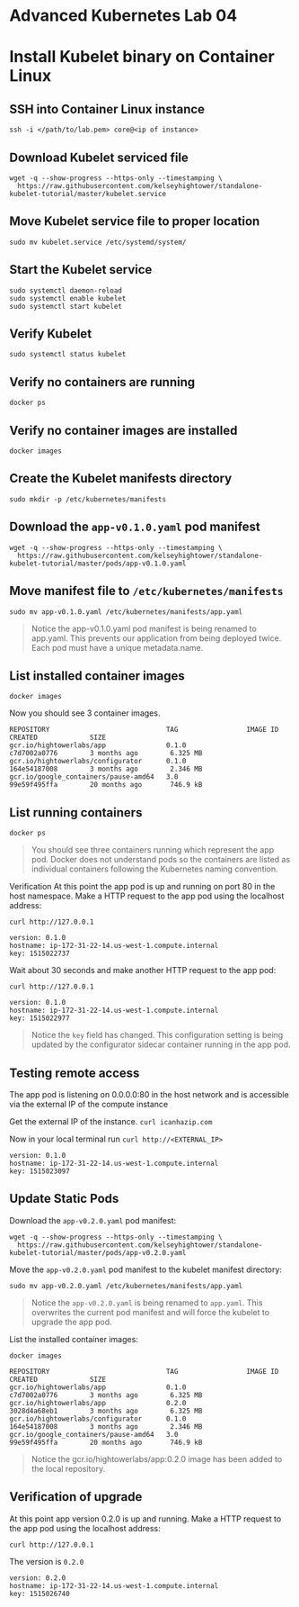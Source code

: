 # Advanced Kubernetes Lab 04
# Install Kubelet binary on Container Linux
## SSH into Container Linux instance
`ssh -i </path/to/lab.pem> core@<ip of instance>`

## Download Kubelet serviced file 
```
wget -q --show-progress --https-only --timestamping \
  https://raw.githubusercontent.com/kelseyhightower/standalone-kubelet-tutorial/master/kubelet.service
```

## Move Kubelet service file to proper location 
```
sudo mv kubelet.service /etc/systemd/system/
```

## Start the Kubelet service 
```
sudo systemctl daemon-reload
sudo systemctl enable kubelet
sudo systemctl start kubelet
```

## Verify Kubelet 
```
sudo systemctl status kubelet
```

## Verify no containers are running 
```
docker ps 
```

## Verify no container images are installed
```
docker images 
```

## Create the Kubelet manifests directory 
```
sudo mkdir -p /etc/kubernetes/manifests
```

## Download the `app-v0.1.0.yaml` pod manifest
```
wget -q --show-progress --https-only --timestamping \
  https://raw.githubusercontent.com/kelseyhightower/standalone-kubelet-tutorial/master/pods/app-v0.1.0.yaml
```

## Move manifest file to `/etc/kubernetes/manifests`
```
sudo mv app-v0.1.0.yaml /etc/kubernetes/manifests/app.yaml
```

> Notice the app-v0.1.0.yaml pod manifest is being renamed to app.yaml. This prevents our application from being deployed twice. Each pod must have a unique metadata.name.  

## List installed container images
```
docker images 
```

Now you should see 3 container images. 
```
REPOSITORY                             TAG                 IMAGE ID            CREATED             SIZE
gcr.io/hightowerlabs/app               0.1.0               c7d7002a0776        3 months ago        6.325 MB
gcr.io/hightowerlabs/configurator      0.1.0               164e54187008        3 months ago        2.346 MB
gcr.io/google_containers/pause-amd64   3.0                 99e59f495ffa        20 months ago       746.9 kB
```

## List running containers 
```
docker ps 
```

> You should see three containers running which represent the app pod. Docker does not understand pods so the containers are listed as individual containers following the Kubernetes naming convention.  

Verification 
At this point the app pod is up and running on port 80 in the host namespace. Make a HTTP request to the app pod using the localhost address:

```
curl http://127.0.0.1
```

```
version: 0.1.0
hostname: ip-172-31-22-14.us-west-1.compute.internal
key: 1515022737
```

Wait about 30 seconds and make another HTTP request to the app pod:

```
curl http://127.0.0.1
```

```
version: 0.1.0
hostname: ip-172-31-22-14.us-west-1.compute.internal
key: 1515022977
```

> Notice the `key` field has changed. This configuration setting is being updated by the configurator sidecar container running in the app pod.  
## Testing remote access
The app pod is listening on 0.0.0.0:80 in the host network and is accessible via the external IP of the compute instance

Get the external IP of the instance.
`curl icanhazip.com`

Now in your local terminal run 
`curl http://<EXTERNAL_IP>`

```
version: 0.1.0
hostname: ip-172-31-22-14.us-west-1.compute.internal
key: 1515023097
```

## Update Static Pods
Download the `app-v0.2.0.yaml` pod manifest:
```
wget -q --show-progress --https-only --timestamping \
  https://raw.githubusercontent.com/kelseyhightower/standalone-kubelet-tutorial/master/pods/app-v0.2.0.yaml
```

Move the `app-v0.2.0.yaml` pod manifest to the kubelet manifest directory:
```
sudo mv app-v0.2.0.yaml /etc/kubernetes/manifests/app.yaml
```

> Notice the `app-v0.2.0.yaml` is being renamed to `app.yaml`. This overwrites the current pod manifest and will force the kubelet to upgrade the app pod.  

List the installed container images:
```
docker images
```

```
REPOSITORY                             TAG                 IMAGE ID            CREATED             SIZE
gcr.io/hightowerlabs/app               0.1.0               c7d7002a0776        3 months ago        6.325 MB
gcr.io/hightowerlabs/app               0.2.0               3028d4a68eb1        3 months ago        6.325 MB
gcr.io/hightowerlabs/configurator      0.1.0               164e54187008        3 months ago        2.346 MB
gcr.io/google_containers/pause-amd64   3.0                 99e59f495ffa        20 months ago       746.9 kB
```

> Notice the gcr.io/hightowerlabs/app:0.2.0 image has been added to the local repository.  

## Verification of upgrade 
At this point app version 0.2.0 is up and running. Make a HTTP request to the app pod using the localhost address:
```
curl http://127.0.0.1
```

The version is `0.2.0`
```
version: 0.2.0
hostname: ip-172-31-22-14.us-west-1.compute.internal
key: 1515026740
```
